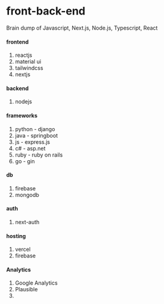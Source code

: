 # front-back-end
Brain dump of Javascript, Next.js, Node.js, Typescript, React

#### frontend
1) reactjs
2) material ui
3) tailwindcss
4) nextjs

#### backend
1) nodejs

#### frameworks
1) python - django
2) java - springboot
3) js - express.js
4) c# - asp.net
5) ruby - ruby on rails
6) go - gin

#### db
1) firebase
2) mongodb

#### auth
1) next-auth

#### hosting
1) vercel
2) firebase

#### Analytics
1) Google Analytics
2) Plausible
3) 

